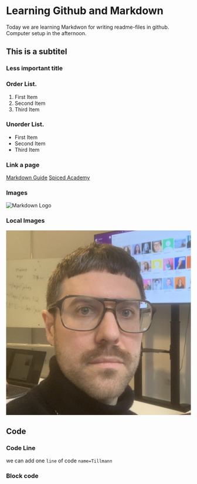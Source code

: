 # Learning Github and Markdown
Today we are learning Markdwon for writing readme-files in github. Computer setup in the afternoon.


## This is a subtitel

### Less important title

### Order List.
1. First Item
2. Second Item
3. Third Item

### Unorder List.
- First Item
- Second Item
- Third Item

### Link a page
[Markdown Guide](https://www.markdownguide.org/basic-syntax/#links)
[Spiced Academy](https://www.spiced-academy.com/en)

### Images
![Markdown Logo](https://www.fullstackpython.com/img/logos/markdown.png)

### Local Images
![portrait](./portrait_spiced.jpg)

## Code

### Code Line

we can add one `line` of code `name=Tillmann`

### Block code


